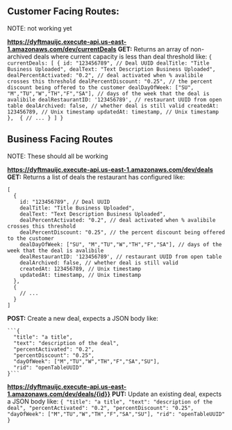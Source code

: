 
## Customer Facing Routes:

NOTE: not working yet

__https://dyftmauijc.execute-api.us-east-1.amazonaws.com/dev/currentDeals__
  __GET:__
    Returns an array of non-archived deals where current capacity is less than deal threshold like:
    ```{
      currentDeals: [
        {
          id: "123456789", // Deal UUID
          dealTitle: "Title Business Uploaded",
          dealText: "Text Description Business Uploaded", 
          dealPercentActivated: "0.2", // deal activated when % avalibile crosses this threshold
          dealPercentDiscount: "0.25", // the percent discount being offered to the customer
          dealDayOfWeek: ["SU", "M","TU","W","TH","F","SA"], // days of the week that the deal is avalibile
          dealRestaurantID: '123456789', // restaurant UUID from open table
          dealArchived: false, // whether deal is still valid
          createdAt: 123456789, // Unix timestamp
          updatedAt: timestamp, // Unix timestamp
        }, 
        {
          // ...
        }
      ]
    }```

## Business Facing Routes 

NOTE: These should all be working

__https://dyftmauijc.execute-api.us-east-1.amazonaws.com/dev/deals__
  __GET:__
    Returns a list of deals the restaurant has configured like:

    [
      {
        id: "123456789", // Deal UUID
        dealTitle: "Title Business Uploaded",
        dealText: "Text Description Business Uploaded", 
        dealPercentActivated: "0.2", // deal activated when % avalibile crosses this threshold
        dealPercentDiscount: "0.25", // the percent discount being offered to the customer
        dealDayOfWeek: ["SU", "M","TU","W","TH","F","SA"], // days of the week that the deal is avalibile
        dealRestaurantID: '123456789', // restaurant UUID from open table
        dealArchived: false, // whether deal is still valid
        createdAt: 123456789, // Unix timestamp
        updatedAt: timestamp, // Unix timestamp
      }, 
      {
        // ...
      }
    ]

  __POST:__
    Create a new deal, expects a JSON body like:

    ```{
      "title": "a title",
      "text": "description of the deal",
      "percentActivated": "0.2",
      "percentDiscount": "0.25",
      "dayOfWeek": ["M","TU","W","TH","F","SA","SU"],
      "rid": "openTableUUID"
    }```
  
__https://dyftmauijc.execute-api.us-east-1.amazonaws.com/dev/deals/{id}}__
  __PUT:__
    Update an existing deal, expects a JSON body like:
    ```{
      "title": "a title",
      "text": "description of the deal",
      "percentActivated": "0.2",
      "percentDiscount": "0.25",
      "dayOfWeek": ["M","TU","W","TH","F","SA","SU"],
      "rid": "openTableUUID"
    }```

